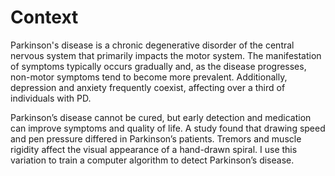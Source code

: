 # Context
Parkinson's disease is a chronic degenerative disorder of the central nervous system that primarily impacts the motor system. The manifestation of symptoms typically occurs gradually and, as the disease progresses, non-motor symptoms tend to become more prevalent. Additionally, depression and anxiety frequently coexist, affecting over a third of individuals with PD. 

Parkinson’s disease cannot be cured, but early detection and medication can improve symptoms and quality of life. A study found that drawing speed and pen pressure differed in Parkinson’s patients. Tremors and muscle rigidity affect the visual appearance of a hand-drawn spiral. I use this variation to train a computer algorithm to detect Parkinson’s disease.
